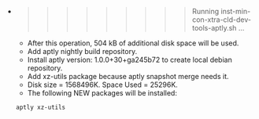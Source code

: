 * >>>>>>>>> Running inst-min-con-xtra-cld-dev-tools-aptly.sh ...
  * After this operation, 504 kB of additional disk space will be used.
  * Add aptly nightly build repository.
  * Install aptly version: 1.0.0+30+ga245b72 to create local debian repository.
  * Add xz-utils package because aptly snapshot merge needs it.
  * Disk size = 1568496K. Space Used = 25296K.
  * The following NEW packages will be installed:
  ```bash
  aptly xz-utils
  ```
